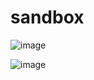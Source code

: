 # sandbox
![image](https://user-images.githubusercontent.com/78700027/121049558-cc792000-c785-11eb-964f-a83153076be9.png)



![image](https://user-images.githubusercontent.com/78700027/120941780-9b9bdb00-c6f2-11eb-8c6c-4ab522ea9b24.png)
